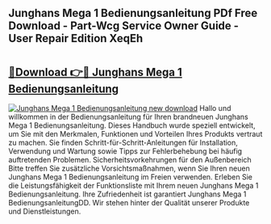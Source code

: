 ## Junghans Mega 1 Bedienungsanleitung PDf Free Download - Part-Wcg Service Owner Guide - User Repair Edition XeqEh

# <h2><a href="http://df2kst.blite.top/?on=Junghans+Mega+1+Bedienungsanleitung">🔗Download 👉🔴 Junghans Mega 1 Bedienungsanleitung</a></h2>

[![Junghans Mega 1 Bedienungsanleitung new download](https://i.imgur.com/lujVjoI.png)](http://df2kst.blite.top/?on=Junghans+Mega+1+Bedienungsanleitung)
Hallo und willkommen in der Bedienungsanleitung für Ihren brandneuen Junghans Mega 1 Bedienungsanleitung. Dieses Handbuch wurde speziell entwickelt, um Sie mit den Merkmalen, Funktionen und Vorteilen Ihres Produkts vertraut zu machen. Sie finden Schritt-für-Schritt-Anleitungen für Installation, Verwendung und Wartung sowie Tipps zur Fehlerbehebung bei häufig auftretenden Problemen. Sicherheitsvorkehrungen für den Außenbereich Bitte treffen Sie zusätzliche Vorsichtsmaßnahmen, wenn Sie Ihren neuen Junghans Mega 1 Bedienungsanleitung im Freien verwenden. Erleben Sie die Leistungsfähigkeit der Funktionsliste mit Ihrem neuen Junghans Mega 1 Bedienungsanleitung. Ihre Zufriedenheit ist garantiert Junghans Mega 1 BedienungsanleitungDD. Wir stehen hinter der Qualität unserer Produkte und Dienstleistungen.
